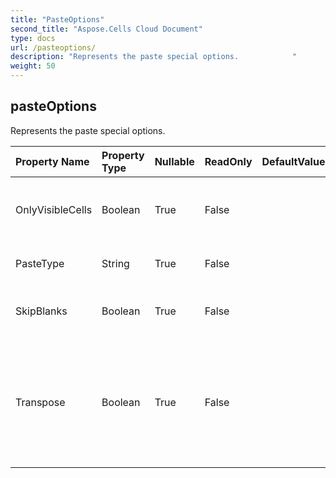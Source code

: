 ```yaml
---
title: "PasteOptions"
second_title: "Aspose.Cells Cloud Document"
type: docs
url: /pasteoptions/
description: "Represents the paste special options.            "
weight: 50
---
```


## **pasteOptions**

Represents the paste special options.             

| Property Name | Property Type | Nullable |  ReadOnly | DefaultValue | Description | 
| :- | :- | :- |:- |  :- | :- |
| OnlyVisibleCells | Boolean | True |  False |  | True means only copying visible cells.  |  
| PasteType | String | True |  False |  | The paste special type.  |  
| SkipBlanks | Boolean | True |  False |  | Indicates whether skips blank cells.  |  
| Transpose | Boolean | True |  False |  | True to transpose rows and columns when the range is pasted. The default value is False.  |  

